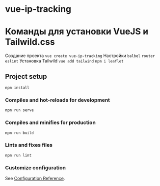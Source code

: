 # vue-ip-tracking

# Команды для установки VueJS и Tailwild.css  
Создание проекта `vue create vue-ip-tracking`
Настройки `balbel` `router` `eslint`
Установка Tailwild `vue add tailwind`
`npm i leaflet`

## Project setup
```
npm install
```

### Compiles and hot-reloads for development
```
npm run serve
```

### Compiles and minifies for production
```
npm run build
```

### Lints and fixes files
```
npm run lint
```

### Customize configuration
See [Configuration Reference](https://cli.vuejs.org/config/).
